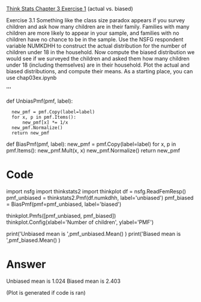 [Think Stats Chapter 3 Exercise 1](http://greenteapress.com/thinkstats2/html/thinkstats2004.html#toc31) (actual vs. biased)

Exercise 3.1 Something like the class size paradox appears if you survey
children and ask how many children are in their family. Families with many
children are more likely to appear in your sample, and families with no children
have no chance to be in the sample.
Use the NSFG respondent variable NUMKDHH to construct the actual distribution
for the number of children under 18 in the household.
Now compute the biased distribution we would see if we surveyed the children
and asked them how many children under 18 (including themselves) are in
their household.
Plot the actual and biased distributions, and compute their means. As a
starting place, you can use chap03ex.ipynb

'''


  def UnbiasPmf(pmf, label):
  
      new_pmf = pmf.Copy(label=label)
      for x, p in pmf.Items():
          new_pmf[x] *= 1/x
      new_pmf.Normalize()
      return new_pmf
  def BiasPmf(pmf, label):
      new_pmf = pmf.Copy(label=label)
      for x, p in pmf.Items():
          new_pmf.Mult(x, x)
      new_pmf.Normalize()
      return new_pmf
    
# Code
import nsfg
import thinkstats2
import thinkplot
df = nsfg.ReadFemResp() 
pmf_unbiased = thinkstats2.Pmf(df.numkdhh, label='unbiased')
pmf_biased = BiasPmf(pmf=pmf_unbiased, label='biased')

thinkplot.Pmfs([pmf_unbiased, pmf_biased])
thinkplot.Config(xlabel='Number of children', ylabel='PMF')

print('Unbiased mean is ',pmf_unbiased.Mean() )
print('Biased mean is ',pmf_biased.Mean() )

# Answer
Unbiased mean is 1.024
Biased mean is 2.403

(Plot is generated if code is ran)
